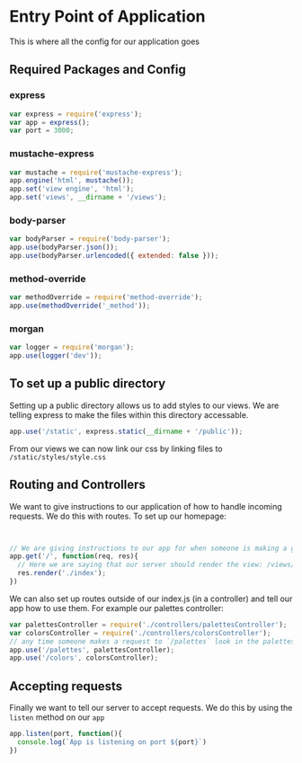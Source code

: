 # Entry Point of Application
This is where all the config for our application goes 

## Required Packages and Config

### express 
```js
var express = require('express');
var app = express();
var port = 3000;
```
### mustache-express 
```js
var mustache = require('mustache-express');
app.engine('html', mustache());
app.set('view engine', 'html');
app.set('views', __dirname + '/views');
```
### body-parser 
```js
var bodyParser = require('body-parser');
app.use(bodyParser.json());
app.use(bodyParser.urlencoded({ extended: false }));
```
### method-override 
```js
var methodOverride = require('method-override');
app.use(methodOverride('_method'));
```
### morgan 
```js
var logger = require('morgan');
app.use(logger('dev'));
```

## To set up a public directory 
Setting up a public directory allows us to add styles to our views. We are telling express to make the files within this directory accessable.
```js
app.use('/static', express.static(__dirname + '/public'));
```
From our views we can now link our css by linking files to `/static/styles/style.css`

## Routing and Controllers
We want to give instructions to our application of how to handle incoming requests. We do this with routes. To set up our homepage: 
```js


// We are giving instructions to our app for when someone is making a get request to `/`
app.get('/', function(req, res){
  // Here we are saying that our server should render the view: /views/index.html
  res.render('./index');
})
```

We can also set up routes outside of our index.js (in a controller) and tell our app how to use them. For example our palettes controller:

```js 
var palettesController = require('./controllers/palettesController');
var colorsController = require('./controllers/colorsController');
// any time someone makes a request to `/palettes` look in the palettesController for what to do
app.use('/palettes', palettesController);
app.use('/colors', colorsController);
```

## Accepting requests
Finally we want to tell our server to accept requests. We do this by using the `listen` method on our `app`
```js
app.listen(port, function(){
  console.log(`App is listening on port ${port}`)
})
```